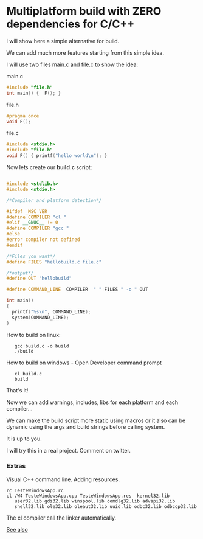 # Multiplatform build with ZERO dependencies for C/C++


I will show here a simple alternative for build. 

We can add much more features starting from this simple idea.

I will use two files main.c and file.c to show the idea:


main.c

```cpp
#include "file.h"
int main() {  F(); }
```
file.h
```cpp
#pragma once
void F();
```
file.c
```cpp
#include <stdio.h>
#include "file.h"
void F() { printf("hello world\n"); }
```

Now lets create our **build.c** script:

```cpp

#include <stdlib.h>
#include <stdio.h>

/*Compiler and platform detection*/

#ifdef _MSC_VER
#define COMPILER "cl "
#elif __GNUC__ != 0
#define COMPILER "gcc "
#else
#error compiler not defined
#endif

/*Files you want*/
#define FILES "hellobuild.c file.c"

/*output*/
#define OUT "hellobuild"

#define COMMAND_LINE  COMPILER  " " FILES " -o " OUT

int main()
{
  printf("%s\n", COMMAND_LINE);
  system(COMMAND_LINE); 
}

```

How to build on linux:
```
   gcc build.c -o build
   ./build
```

How to build on windows -  Open Developer command prompt

```
   cl build.c
   build
```

That's it!

Now we can add warnings, includes, libs for each platform and each compiler...

We can make the build script more static using macros or it also can be dynamic using the args and build strings before calling 
system. 

It is up to you. 


I will try this in a real project. Comment on twitter.


### Extras

Visual C++ command line. Adding resources.

```
rc TesteWindowsApp.rc
cl /W4 TesteWindowsApp.cpp TesteWindowsApp.res  kernel32.lib 
   user32.lib gdi32.lib winspool.lib comdlg32.lib advapi32.lib
   shell32.lib ole32.lib oleaut32.lib uuid.lib odbc32.lib odbccp32.lib
```

The cl compiler call the linker automatically.

[See also](https://docs.microsoft.com/en-us/cpp/build/reference/compiler-command-line-syntax?view=msvc-160)


